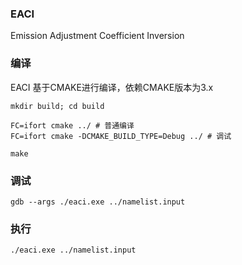 ### EACI
Emission Adjustment Coefficient Inversion
### 编译

EACI 基于CMAKE进行编译，依赖CMAKE版本为3.x

```
mkdir build; cd build

FC=ifort cmake ../ # 普通编译
FC=ifort cmake -DCMAKE_BUILD_TYPE=Debug ../ # 调试

make
```

### 调试

```
gdb --args ./eaci.exe ../namelist.input
```

### 执行

```
./eaci.exe ../namelist.input
```
